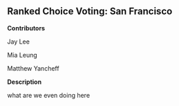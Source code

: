 ## Ranked Choice Voting: San Francisco

**Contributors**

Jay Lee

Mia Leung 

Matthew Yancheff

**Description**

what are we even doing here